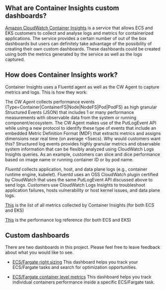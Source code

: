 ## What are Container Insights custom dashboards?

[Amazon CloudWatch Container Insights](https://docs.aws.amazon.com/AmazonCloudWatch/latest/monitoring/ContainerInsights.html) is a service that allows ECS and EKS customers to collect and analyse logs and metrics for containerized applications. The service provides a certain number of out of the box dashboards but users can definitely take advantage of the possibility of creating their own custom dashboards. These dashboards could be created using both the metrics generated by the service as well as the logs captured.  


## How does Container Insights work?

Container Insights uses a Fluentd agent as well as the CW Agent to capture metrics and logs. This is how they work: 

The *CW Agent* collects performance events (Type=Container|ContainerFS|Node|NodeFS|Pod|PodFS) as high granular Structured Events (JSON) that includes 1 or many performance measurements with observable data from the system or running component/ecosystem. The CW Agent makes use of the PutLogEvent API while using a new protocol to identify these type of events that include an embedded Metric Definition Format (MDF) that extracts metrics and assigns dimensions near real time (on average <5secs). Why would customers want this? Structured log events provides highly granular metrics and observable system information that can be flexibly analyzed using CloudWatch Logs Insights queries. As an example, customers can slice and dice performance based on image name or running container ID or by pod name.

*Fluentd* collects application, host, and data plane logs (e.g., container runtime engine, kubelet). Fluentd uses an OSS CloudWatch plugin certified by CloudWatch that uses the same PutLogEvent API discussed above to send logs. Customers use CloudWatch Logs Insights to troubleshoot application failures, hosts vulnerability or host kernel issues, and data plane logs.

[This](https://docs.aws.amazon.com/AmazonCloudWatch/latest/monitoring/Container-Insights-metrics) is the list of all metrics collected by Container Insights (for both ECS and EKS)

[This](https://docs.aws.amazon.com/AmazonCloudWatch/latest/monitoring/Container-Insights-reference.html) is the performance log reference (for both ECS and EKS)


## Custom dashboards 

There are two dashboards in this project. Please feel free to leave feedback about what you would like to see. 

- [ECS/Fargate right sizing](./fargate-right-sizing) This dashboard helps you track your ECS/Fargate tasks and search for optimization opportunities.

- [ECS/Fargate container level metrics](./container-level-metrics) This dashboard helps you track individual containers performance inside a specific ECS/Fargate task.
